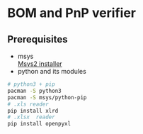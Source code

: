# BOM and PnP verifier

## Prerequisites

* msys\
[Msys2 installer](msys2.org/)
* python and its modules

```sh
# python3 + pip
pacman -S python3
pacman -S msys/python-pip
# .xls reader
pip install xlrd
# .xlsx  reader
pip install openpyxl
```
